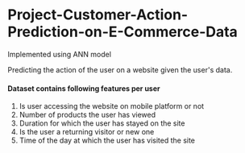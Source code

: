 # Project-Customer-Action-Prediction-on-E-Commerce-Data
Implemented using ANN model

Predicting the action of the user on a website given the user's data.

#### Dataset contains following features per user ####

1. Is user accessing the website on mobile platform or not
2. Number of products the user has viewed 
3. Duration for which the user has stayed on the site
4. Is the user a returning visitor or new one
5. Time of the day at which the user has visited the site
